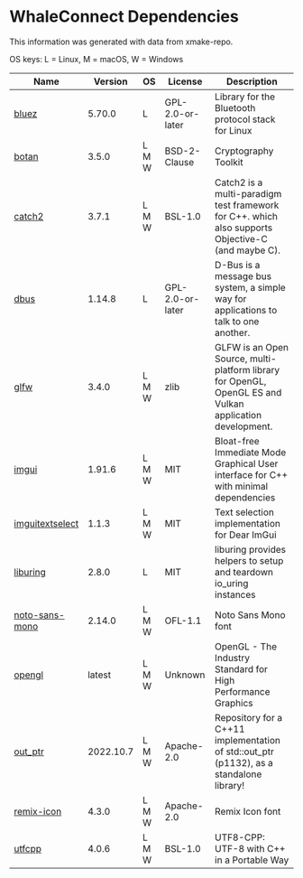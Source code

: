 # WhaleConnect Dependencies

This information was generated with data from xmake-repo.

OS keys: L = Linux, M = macOS, W = Windows

| Name | Version | OS | License | Description |
| --- | --- | --- | --- | --- |
| [bluez](http://www.bluez.org) | 5.70.0 | L | GPL-2.0-or-later | Library for the Bluetooth protocol stack for Linux |
| [botan](https://botan.randombit.net) | 3.5.0 | L M W | BSD-2-Clause | Cryptography Toolkit |
| [catch2](https://github.com/catchorg/Catch2) | 3.7.1 | L M W | BSL-1.0 | Catch2 is a multi-paradigm test framework for C++. which also supports Objective-C (and maybe C).  |
| [dbus](https://www.freedesktop.org/wiki/Software/dbus/) | 1.14.8 | L | GPL-2.0-or-later | D-Bus is a message bus system, a simple way for applications to talk to one another. |
| [glfw](https://www.glfw.org/) | 3.4.0 | L M W | zlib | GLFW is an Open Source, multi-platform library for OpenGL, OpenGL ES and Vulkan application development. |
| [imgui](https://github.com/ocornut/imgui) | 1.91.6 | L M W | MIT | Bloat-free Immediate Mode Graphical User interface for C++ with minimal dependencies |
| [imguitextselect](https://github.com/AidanSun05/ImGuiTextSelect) | 1.1.3 | L M W | MIT | Text selection implementation for Dear ImGui |
| [liburing](https://github.com/axboe/liburing) | 2.8.0 | L | MIT | liburing provides helpers to setup and teardown io_uring instances |
| [noto-sans-mono](https://github.com/notofonts/notofonts.github.io) | 2.14.0 | L M W | OFL-1.1 | Noto Sans Mono font |
| [opengl](https://opengl.org/) | latest | L M W | Unknown | OpenGL - The Industry Standard for High Performance Graphics |
| [out_ptr](https://github.com/soasis/out_ptr) | 2022.10.7 | L M W | Apache-2.0 | Repository for a C++11 implementation of std::out_ptr (p1132), as a standalone library! |
| [remix-icon](https://github.com/Remix-Design/RemixIcon) | 4.3.0 | L M W | Apache-2.0 | Remix Icon font |
| [utfcpp](https://github.com/nemtrif/utfcpp) | 4.0.6 | L M W | BSL-1.0 | UTF8-CPP: UTF-8 with C++ in a Portable Way |
